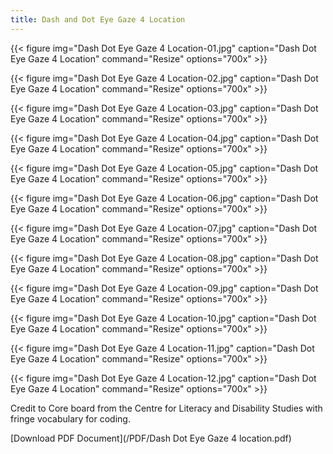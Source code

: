 ```yaml
---
title: Dash and Dot Eye Gaze 4 Location
---
```



{{< figure
img="Dash Dot Eye Gaze 4 Location-01.jpg"
caption="Dash Dot Eye Gaze 4 Location"
command="Resize"
options="700x" >}}

{{< figure
img="Dash Dot Eye Gaze 4 Location-02.jpg"
caption="Dash Dot Eye Gaze 4 Location"
command="Resize"
options="700x" >}}

{{< figure
img="Dash Dot Eye Gaze 4 Location-03.jpg"
caption="Dash Dot Eye Gaze 4 Location"
command="Resize"
options="700x" >}}

{{< figure
img="Dash Dot Eye Gaze 4 Location-04.jpg"
caption="Dash Dot Eye Gaze 4 Location"
command="Resize"
options="700x" >}}

{{< figure
img="Dash Dot Eye Gaze 4 Location-05.jpg"
caption="Dash Dot Eye Gaze 4 Location"
command="Resize"
options="700x" >}}

{{< figure
img="Dash Dot Eye Gaze 4 Location-06.jpg"
caption="Dash Dot Eye Gaze 4 Location"
command="Resize"
options="700x" >}}

{{< figure
img="Dash Dot Eye Gaze 4 Location-07.jpg"
caption="Dash Dot Eye Gaze 4 Location"
command="Resize"
options="700x" >}}

{{< figure
img="Dash Dot Eye Gaze 4 Location-08.jpg"
caption="Dash Dot Eye Gaze 4 Location"
command="Resize"
options="700x" >}}

{{< figure
img="Dash Dot Eye Gaze 4 Location-09.jpg"
caption="Dash Dot Eye Gaze 4 Location"
command="Resize"
options="700x" >}}

{{< figure
img="Dash Dot Eye Gaze 4 Location-10.jpg"
caption="Dash Dot Eye Gaze 4 Location"
command="Resize"
options="700x" >}}

{{< figure
img="Dash Dot Eye Gaze 4 Location-11.jpg"
caption="Dash Dot Eye Gaze 4 Location"
command="Resize"
options="700x" >}}

{{< figure
img="Dash Dot Eye Gaze 4 Location-12.jpg"
caption="Dash Dot Eye Gaze 4 Location"
command="Resize"
options="700x" >}}



Credit to Core board from the Centre for Literacy and Disability Studies with fringe vocabulary for coding.

[Download PDF Document](/PDF/Dash Dot Eye Gaze 4 location.pdf)
